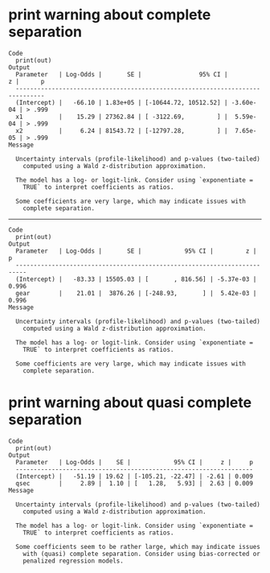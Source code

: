 # print warning about complete separation

    Code
      print(out)
    Output
      Parameter   | Log-Odds |       SE |                95% CI |         z |      p
      ------------------------------------------------------------------------------
      (Intercept) |   -66.10 | 1.83e+05 | [-10644.72, 10512.52] | -3.60e-04 | > .999
      x1          |    15.29 | 27362.84 | [ -3122.69,         ] |  5.59e-04 | > .999
      x2          |     6.24 | 81543.72 | [-12797.28,         ] |  7.65e-05 | > .999
    Message
      
      Uncertainty intervals (profile-likelihood) and p-values (two-tailed)
        computed using a Wald z-distribution approximation.
      
      The model has a log- or logit-link. Consider using `exponentiate =
        TRUE` to interpret coefficients as ratios.
        
      Some coefficients are very large, which may indicate issues with
        complete separation.

---

    Code
      print(out)
    Output
      Parameter   | Log-Odds |       SE |            95% CI |         z |     p
      -------------------------------------------------------------------------
      (Intercept) |   -83.33 | 15505.03 | [       , 816.56] | -5.37e-03 | 0.996
      gear        |    21.01 |  3876.26 | [-248.93,       ] |  5.42e-03 | 0.996
    Message
      
      Uncertainty intervals (profile-likelihood) and p-values (two-tailed)
        computed using a Wald z-distribution approximation.
      
      The model has a log- or logit-link. Consider using `exponentiate =
        TRUE` to interpret coefficients as ratios.
        
      Some coefficients are very large, which may indicate issues with
        complete separation.

# print warning about quasi complete separation

    Code
      print(out)
    Output
      Parameter   | Log-Odds |    SE |            95% CI |     z |     p
      ------------------------------------------------------------------
      (Intercept) |   -51.19 | 19.62 | [-105.21, -22.47] | -2.61 | 0.009
      qsec        |     2.89 |  1.10 | [   1.28,   5.93] |  2.63 | 0.009
    Message
      
      Uncertainty intervals (profile-likelihood) and p-values (two-tailed)
        computed using a Wald z-distribution approximation.
      
      The model has a log- or logit-link. Consider using `exponentiate =
        TRUE` to interpret coefficients as ratios.
        
      Some coefficients seem to be rather large, which may indicate issues
        with (quasi) complete separation. Consider using bias-corrected or
        penalized regression models.

